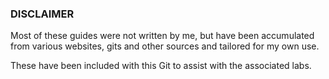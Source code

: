 ### DISCLAIMER

Most of these guides were not written by me, but have been accumulated from various websites, gits and other sources and tailored for my own use.

These have been included with this Git to assist with the associated labs.
